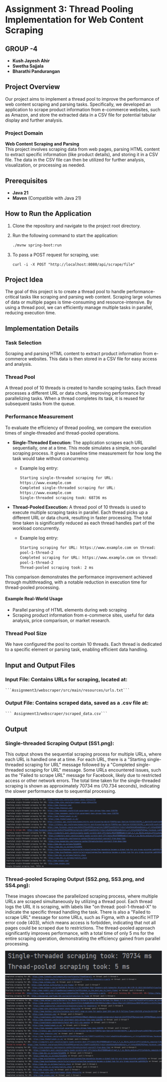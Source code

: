 # Assignment 3: Thread Pooling Implementation for Web Content Scraping

## GROUP -4

- **Kush Jayesh Ahir**
- **Swetha Sajjala**
- **Bharathi Pandurangan**

## Project Overview

Our project aims to implement a thread pool to improve the performance of web content scraping and parsing tasks. Specifically, we developed an application to scrape product information from e-commerce websites, such as Amazon, and store the extracted data in a CSV file for potential tabular display and further analysis.

### Project Domain

**Web Content Scraping and Parsing**  
This project involves scraping data from web pages, parsing HTML content to extract specific information (like product details), and storing it in a CSV file. The data in the CSV file can then be utilized for further analysis, visualization, or processing as needed.

## Prerequisites

- **Java 21**
- **Maven** (Compatible with Java 21)

## How to Run the Application

1. Clone the repository and navigate to the project root directory.
2. Run the following command to start the application:
   ```bash
   ./mvnw spring-boot:run
   ```
3. To pass a POST request for scraping, use:

   ```
   curl -i -X POST "http://localhost:8080/api/scrape/file"

   ```

## Project Idea

The goal of this project is to create a thread pool to handle performance-critical tasks like scraping and parsing web content. Scraping large volumes of data or multiple pages is time-consuming and resource-intensive. By using a thread pool, we can efficiently manage multiple tasks in parallel, reducing execution time.

## Implementation Details

### Task Selection

Scraping and parsing HTML content to extract product information from e-commerce websites. This data is then stored in a CSV file for easy access and analysis.

### Thread Pool

A thread pool of 10 threads is created to handle scraping tasks. Each thread processes a different URL or data chunk, improving performance by parallelizing tasks. When a thread completes its task, it is reused for subsequent tasks from the queue.

### Performance Measurement

To evaluate the efficiency of thread pooling, we compare the execution times of single-threaded and thread-pooled operations.

- **Single-Threaded Execution:** The application scrapes each URL sequentially, one at a time. This mode simulates a simple, non-parallel scraping process. It gives a baseline time measurement for how long the task would take without concurrency.

  - Example log entry:
    ```
    Starting single-threaded scraping for URL: https://www.example.com
    Completed single-threaded scraping for URL: https://www.example.com
    Single-threaded scraping took: 68736 ms
    ```

- **Thread-Pooled Execution:** A thread pool of 10 threads is used to execute multiple scraping tasks in parallel. Each thread picks up a different URL or data chunk, resulting in faster processing. The total time taken is significantly reduced as each thread handles part of the workload concurrently.
  - Example log entry:
    ```
    Starting scraping for URL: https://www.example.com on thread: pool-1-thread-2
    Completed scraping for URL: https://www.example.com on thread: pool-1-thread-2
    Thread-pooled scraping took: 2 ms
    ```

This comparison demonstrates the performance improvement achieved through multithreading, with a notable reduction in execution time for thread-pooled processing.

#### Example Real-World Usage

- Parallel parsing of HTML elements during web scraping
- Scraping product information from e-commerce sites, useful for data analysis, price comparison, or market research.

### Thread Pool Size

We have configured the pool to contain 10 threads. Each thread is dedicated to a specific element or parsing task, enabling efficient data handling.

## Input and Output Files

### Input File: Contains URLs for scraping, located at:

    ```Assignment3/webscraper/src/main/resources/urls.txt```

### Output File: Contains scraped data, saved as a .csv file at:

    ``` Assignment3/webscraper/scraped_data.csv```

## Output

### Single-threaded Scraping Output (SS1.png):

This output shows the sequential scraping process for multiple URLs, where each URL is handled one at a time.
For each URL, there is a "Starting single-threaded scraping for URL" message followed by a "Completed single-threaded scraping for URL" message.
Some URLs encountered issues, such as the "Failed to scrape URL" message for Facebook, likely due to restricted access or other network errors.
The total time taken for the single-threaded scraping is shown as approximately 70734 ms (70.734 seconds), indicating the slower performance due to sequential processing.

![Single-threaded Scraping Output](Images/SS1.png)

### Thread-pooled Scraping Output (SS2.png, SS3.png, and SS4.png):

These images showcase the parallelized scraping process, where multiple URLs are scraped simultaneously by utilizing a thread pool.
Each thread logs the URL it is scraping, with labels like "on thread: pool-1-thread-X" to indicate the specific thread handling the task.
There is also a "Failed to scrape URL" message for some URLs, such as Figma, with a specific HTTP error code (403), which means access is forbidden, indicating that not all pages could be scraped due to restrictions.
The thread-pooled approach significantly improves performance, with a total time of only 5 ms for the entire scraping operation, demonstrating the efficiency gained from parallel processing.

![Thread-pooled Scraping Output - Part 1](Images/SS2.png)
![Thread-pooled Scraping Output - Part 2](Images/SS3.png)
![Thread-pooled Scraping Output - Part 3](Images/SS4.png)
